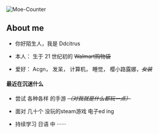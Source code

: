 ![Moe-Counter](https://count.getloli.com/get/@:name?theme=moebooru)

## About me

- 你好陌生人，我是 Ddcitrus

- 本人： 生于 21 世纪初的 ~~Walmart购物袋~~

- 爱好： Acgn， 发呆， 计算机， 睡觉， 樱小路露娜，~~_女装_~~


#### 最近在沉迷什么

- 尝试   各种各样  的手游 ~~_（对我就是什么都玩一点）_~~

- 面对  几十个  没玩的steam游戏  电子ed ing

- 持续学习  日语  中 ······


<!---
ddcitrus/ddcitrus is a ✨ special ✨ repository because its `README.md` (this file) appears on your GitHub profile.
You can click the Preview link to take a look at your changes.
--->

